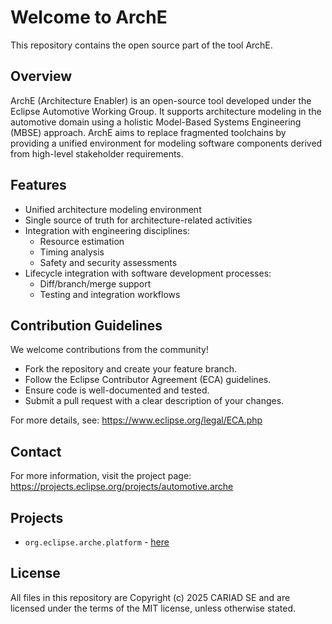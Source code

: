 # Welcome to ArchE

This repository contains the open source part of the tool ArchE.

## Overview

ArchE (Architecture Enabler) is an open-source tool developed under the Eclipse Automotive Working Group. It supports architecture modeling in the automotive domain using a holistic Model-Based Systems Engineering (MBSE) approach. ArchE aims to replace fragmented toolchains by providing a unified environment for modeling software components derived from high-level stakeholder requirements.

## Features

- Unified architecture modeling environment
- Single source of truth for architecture-related activities
- Integration with engineering disciplines:
  * Resource estimation
  * Timing analysis
  * Safety and security assessments
- Lifecycle integration with software development processes:
  * Diff/branch/merge support
  * Testing and integration workflows

## Contribution Guidelines

We welcome contributions from the community!

- Fork the repository and create your feature branch.
- Follow the Eclipse Contributor Agreement (ECA) guidelines.
- Ensure code is well-documented and tested.
- Submit a pull request with a clear description of your changes.

For more details, see: https://www.eclipse.org/legal/ECA.php

## Contact

For more information, visit the project page: https://projects.eclipse.org/projects/automotive.arche

## Projects
- `org.eclipse.arche.platform` - [here](code/languages/org.eclipse.arche.platform/README.md)

## License
All files in this repository are Copyright (c) 2025 CARIAD SE and are licensed under the terms of the MIT license, unless otherwise stated.
